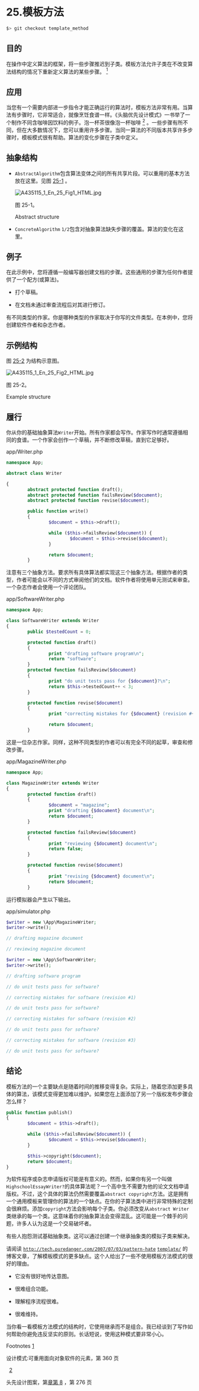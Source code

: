 # 25.模板方法

```php
$> git checkout template_method

```

## 目的

在操作中定义算法的框架，将一些步骤推迟到子类。模板方法允许子类在不改变算法结构的情况下重新定义算法的某些步骤。 [<sup>1</sup>](#Fn1)

## 应用

当您有一个需要内部进一步指令才能正确运行的算法时，模板方法非常有用。当算法有步骤时，它非常适合，就像烹饪食谱一样。《头脑优先设计模式》一书举了一个制作不同含咖啡因饮料的例子。泡一杯茶很像泡一杯咖啡 [<sup>2</sup>](#Fn2) 。一些步骤有所不同，但在大多数情况下，您可以重用许多步骤。当同一算法的不同版本共享许多步骤时，模板模式很有帮助。算法的变化步骤在子类中定义。

## 抽象结构

*   `AbstractAlgorithm`包含算法变体之间的所有共享片段。可以重用的基本方法放在这里。见图 [25-1](#Fig1) 。

    ![A435115_1_En_25_Fig1_HTML.jpg](img/A435115_1_En_25_Fig1_HTML.jpg)

    图 25-1。

    Abstract structure
*   `ConcreteAlgorithm` `1/2`包含对抽象算法缺失步骤的覆盖。算法的变化在这里。

## 例子

在此示例中，您将遵循一般编写器创建文档的步骤。这些通用的步骤为任何作者提供了一个配方(或算法)。

*   打个草稿。

*   在文档未通过审查流程后对其进行修订。

有不同类型的作家。你是哪种类型的作家取决于你写的文件类型。在本例中，您将创建软件作者和杂志作者。

## 示例结构

图 [25-2](#Fig2) 为结构示意图。

![A435115_1_En_25_Fig2_HTML.jpg](img/A435115_1_En_25_Fig2_HTML.jpg)

图 25-2。

Example structure

## 履行

你从你的基础抽象算法`Writer`开始。所有作家都会写作。作家写作时通常遵循相同的食谱。一个作家会创作一个草稿，并不断修改草稿，直到它足够好。

app/Writer.php

```php
namespace App;

abstract class Writer

{
        abstract protected function draft();
        abstract protected function failsReview($document);
        abstract protected function revise($document);

        public function write()
        {
                $document = $this->draft();

                while ($this->failsReview($document)) {
                        $document = $this->revise($document);
                }

                return $document;
        }

```

注意有三个抽象方法。要求所有具体算法都实现这三个抽象方法。根据作者的类型，作者可能会以不同的方式审阅他们的文档。软件作者将使用单元测试来审查。一个杂志作者会使用一个评论团队。

app/SoftwareWriter.php

```php
namespace App;

class SoftwareWriter extends Writer
{
        public $testedCount = 0;

        protected function draft()
        {
                print "drafting software program\n";
                return "software";
        }
        protected function failsReview($document)
        {
                print "do unit tests pass for {$document}?\n";
                return $this->testedCount++ < 3;
        }

        protected function revise($document)
        {
                print "correcting mistakes for {$document} (revision #{$this->tesedCount})\n";

                return $document;
        }

```

这是一位杂志作家。同样，这种不同类型的作者可以有完全不同的起草，审查和修改步骤。

app/MagazineWriter.php

```php
namespace App;

class MagazineWriter extends Writer
{
        protected function draft()
        {
                $document = "magazine";
                print "drafting {$document} document\n";
                return $document;
        }

        protected function failsReview($document)
        {
                print "reviewing {$document} document\n";
                return false;
        }

        protected function revise($document)
        {
                print "revising {$document} document\n";
                return $document;
        }

```

运行模拟器会产生以下输出。

app/simulator.php

```php
$writer = new \App\MagazineWriter;
$writer->write();

// drafting magazine document

// reviewing magazine document

$writer = new \App\SoftwareWriter;
$writer->write();

// drafting software program

// do unit tests pass for software?

// correcting mistakes for software (revision #1)

// do unit tests pass for software?

// correcting mistakes for software (revision #2)

// do unit tests pass for software?

// correcting mistakes for software (revision #3)

// do unit tests pass for software?

```

## 结论

模板方法的一个主要缺点是随着时间的推移变得复杂。实际上，随着您添加更多具体的算法，该模式变得更加难以维护。如果您在上面添加了另一个版权发布步骤会怎么样？

```php
public function publish()
{
        $document = $this->draft();

        while ($this->failsReview($document)) {
                $document = $this->revise($document);
        }

        $this->copyright($document);
        return $document;
}

```

为软件程序或杂志申请版权可能是有意义的。然而，如果你有另一个叫做`HighschoolEssayWriter?`的具体算法呢？一个高中生不需要为他的论文文档申请版权。不过，这个具体的算法仍然需要覆盖`abstract copyright`方法。这是拥有一个通用模板来管理你的算法的一个缺点。在你的子算法类中进行非常特殊的定制会很麻烦。添加`copyright`方法会影响每个子类。你必须改变从`abstract Writer`类继承的每一个类。这意味着你的抽象算法会变得混乱。这可能是一个棘手的问题，许多人认为这是一个交易破坏者。

有些人抱怨测试基础抽象类。这可以通过创建一个继承抽象类的模拟子类来解决。

请阅读 [`http://tech.puredanger.com/2007/07/03/pattern-hate`](http://tech.puredanger.com/2007/07/03/pattern-hate) [`template/`](http://tech.puredanger.com/2007/07/03/pattern-hate-template/) 的博客文章，了解模板模式的更多缺点。这个人给出了一些不使用模板方法模式的很好的理由。

*   它没有很好地传达意图。

*   很难组合功能。

*   理解程序流程很难。

*   很难维持。

当你看一看模板方法模式的结构时，它使用继承而不是组合。我已经谈到了写作如何帮助你避免违反坚实的原则。长话短说，使用这种模式要非常小心。

Footnotes [1](#Fn1_source)

设计模式:可重用面向对象软件的元素，第 360 页

  [2](#Fn2_source)

头先设计图案，第[章第 8](08.html) ，第 276 页